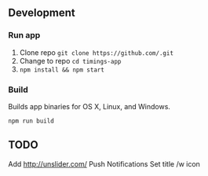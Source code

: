 ## Development

### Run app

1. Clone repo ```git clone https://github.com/.git```
2. Change to repo ```cd timings-app```
3. ```npm install && npm start```

### Build

Builds app binaries for OS X, Linux, and Windows.

```npm run build```

## TODO

Add http://unslider.com/
Push Notifications
Set title /w icon
